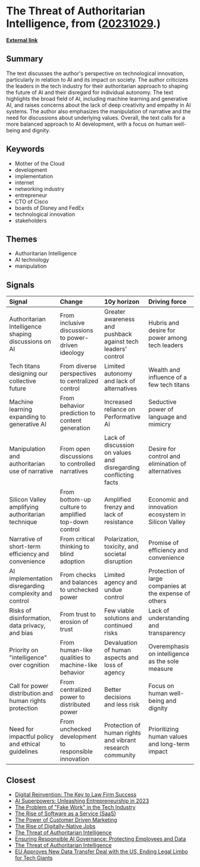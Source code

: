 # __The Threat of Authoritarian Intelligence__, from ([20231029](https://kghosh.substack.com/p/20231029).)

__[External link](https://time.com/6302761/ai-risks-autonomy/)__



## Summary

The text discusses the author's perspective on technological innovation, particularly in relation to AI and its impact on society. The author criticizes the leaders in the tech industry for their authoritarian approach to shaping the future of AI and their disregard for individual autonomy. The text highlights the broad field of AI, including machine learning and generative AI, and raises concerns about the lack of deep creativity and empathy in AI systems. The author also emphasizes the manipulation of narrative and the need for discussions about underlying values. Overall, the text calls for a more balanced approach to AI development, with a focus on human well-being and dignity.

## Keywords

* Mother of the Cloud
* development
* implementation
* internet
* networking industry
* entrepreneur
* CTO of Cisco
* boards of Disney and FedEx
* technological innovation
* stakeholders

## Themes

* Authoritarian Intelligence
* AI technology
* manipulation

## Signals

| Signal                                                  | Change                                               | 10y horizon                                                     | Driving force                                          |
|:--------------------------------------------------------|:-----------------------------------------------------|:----------------------------------------------------------------|:-------------------------------------------------------|
| Authoritarian Intelligence shaping discussions on AI    | From inclusive discussions to power-driven ideology  | Greater awareness and pushback against tech leaders' control    | Hubris and desire for power among tech leaders         |
| Tech titans designing our collective future             | From diverse perspectives to centralized control     | Limited autonomy and lack of alternatives                       | Wealth and influence of a few tech titans              |
| Machine learning expanding to generative AI             | From behavior prediction to content generation       | Increased reliance on Performative AI                           | Seductive power of language and mimicry                |
| Manipulation and authoritarian use of narrative         | From open discussions to controlled narratives       | Lack of discussion on values and disregarding conflicting facts | Desire for control and elimination of alternatives     |
| Silicon Valley amplifying authoritarian technique       | From bottom-up culture to amplified top-down control | Amplified frenzy and lack of resistance                         | Economic and innovation ecosystem in Silicon Valley    |
| Narrative of short-term efficiency and convenience      | From critical thinking to blind adoption             | Polarization, toxicity, and societal disruption                 | Promise of efficiency and convenience                  |
| AI implementation disregarding complexity and control   | From checks and balances to unchecked power          | Limited agency and undue control                                | Protection of large companies at the expense of others |
| Risks of disinformation, data privacy, and bias         | From trust to erosion of trust                       | Few viable solutions and continued risks                        | Lack of understanding and transparency                 |
| Priority on "intelligence" over cognition               | From human-like qualities to machine-like behavior   | Devaluation of human aspects and loss of agency                 | Overemphasis on intelligence as the sole measure       |
| Call for power distribution and human rights protection | From centralized power to distributed power          | Better decisions and less risk                                  | Focus on human well-being and dignity                  |
| Need for impactful policy and ethical guidelines        | From unchecked development to responsible innovation | Protection of human rights and vibrant research community       | Prioritizing human values and long-term impact         |

## Closest

* [Digital Reinvention: The Key to Law Firm Success](f9f1a04c9e44cac963fd3522f407a5e8)
* [AI Superpowers: Unleashing Entrepreneurship in 2023](a40580730388900810b4496ff9891dc9)
* [The Problem of "Fake Work" in the Tech Industry](be86183e1a7d0969b9c62346d4ecab28)
* [The Rise of Software as a Service (SaaS)](62f0c80f0091e9b15465cd516137b05e)
* [The Power of Customer Driven Marketing](f5a86c6c3c113719814d2772bea54508)
* [The Rise of Digitally-Native Jobs](958440479631741e825e5e27207d7a94)
* [The Threat of Authoritarian Intelligence](0ba4fa557cd2aae4760bd7a2abca844e)
* [Ensuring Responsible AI Governance: Protecting Employees and Data](d4390e62256a0c3c19306c1ebc3ffb5b)
* [The Threat of Authoritarian Intelligence](0ba4fa557cd2aae4760bd7a2abca844e)
* [EU Approves New Data Transfer Deal with the US, Ending Legal Limbo for Tech Giants](bef6f36725097d0c16289eca2eb18df4)